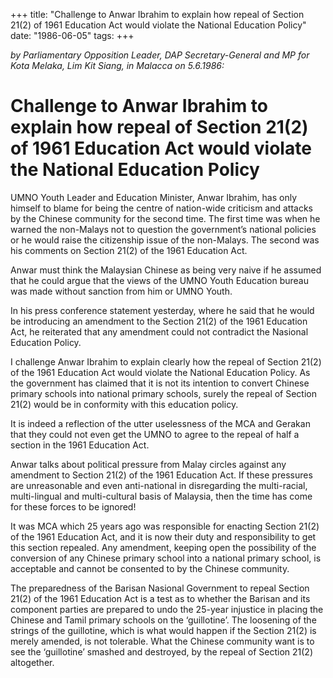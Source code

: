 +++ 
title: "Challenge to Anwar Ibrahim to explain how repeal of Section 21(2) of 1961 Education Act would violate the National Education Policy"
date: "1986-06-05"
tags:
+++

_by Parliamentary Opposition Leader, DAP Secretary-General and MP for Kota Melaka, Lim Kit Siang, in Malacca on 5.6.1986:_

# Challenge to Anwar Ibrahim to explain how repeal of Section 21(2) of 1961 Education Act would violate the National Education Policy

UMNO Youth Leader and Education Minister, Anwar Ibrahim, has only himself to blame for being the centre of nation-wide criticism and attacks by the Chinese community for the second time. The first time was when he warned the non-Malays not to question the government’s national policies or he would raise the citizenship issue of the non-Malays. The second was his comments on Section 21(2) of the 1961 Education Act.</u>

Anwar must think the Malaysian Chinese as being very naive if he assumed that he could argue that the views of the UMNO Youth Education bureau was made without sanction from him or UMNO Youth.

In his press conference statement yesterday, where he said that he would be introducing an amendment to the Section 21(2) of the 1961 Education Act, he reiterated that any amendment could not contradict the Nasional Education Policy.

I challenge Anwar Ibrahim to explain clearly how the repeal of Section 21(2) of the 1961 Education Act would violate the National Education Policy. As the government has claimed that it is not its intention to convert Chinese primary schools into national primary schools, surely the repeal of Section 21(2) would be in conformity with this education policy.

It is indeed a reflection of the utter uselessness of the MCA and Gerakan that they could not even get the UMNO to agree to the repeal of half a section in the 1961 Education Act.

Anwar talks about political pressure from Malay circles against any amendment to Section 21(2) of the 1961 Education Act. If these pressures are unreasonable and even anti-national in disregarding the multi-racial, multi-lingual and multi-cultural basis of Malaysia, then the time has come for these forces to be ignored!

It was MCA which 25 years ago was responsible for enacting Section 21(2) of the 1961 Education Act, and it is now their duty and responsibility to get this section repealed. Any amendment, keeping open the possibility of the conversion of any Chinese primary school into a national primary school, is acceptable and cannot be consented to by the Chinese community. 

The preparedness of the Barisan Nasional Government to repeal Section 21(2) of the 1961 Education Act is a test as to whether the Barisan and its component parties are prepared to undo the 25-year injustice in placing the Chinese and Tamil primary schools on the ‘guillotine’. The loosening of the strings of the guillotine, which is what would happen if the Section 21(2) is merely amended, is not tolerable. What the Chinese community want is to see the ‘guillotine’ smashed and destroyed, by the repeal of Section 21(2) altogether.
 
